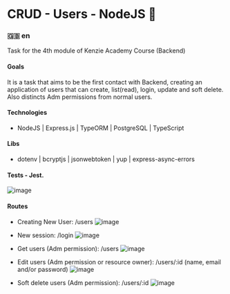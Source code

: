 # CRUD - Users - NodeJS 🏁

### 🇬🇧 en
Task for the 4th module of Kenzie Academy Course (Backend)

#### Goals
It is a task that aims to be the first contact with Backend, creating an application of users that can create, list(read), login, update and soft delete.
Also distincts Adm permissions from normal users.

#### Technologies
- NodeJS | Express.js | TypeORM | PostgreSQL | TypeScript

#### Libs
- dotenv | bcryptjs | jsonwebtoken | yup | express-async-errors

#### Tests - Jest.
![image](https://user-images.githubusercontent.com/106614499/207883152-92f38a9f-9e80-4165-bec9-547224fc2109.png)

#### Routes

- Creating New User: /users
![image](https://user-images.githubusercontent.com/106614499/207885389-214eee27-9664-43ec-82e8-38dffaece902.png)

- New session: /login
![image](https://user-images.githubusercontent.com/106614499/207885618-73e1c49a-a1b0-4e17-b1ed-48a0b00c16de.png)

- Get users (Adm permission): /users
![image](https://user-images.githubusercontent.com/106614499/207885916-30790d3c-c17b-4879-9f67-a740fed47f91.png)

- Edit users (Adm permission or resource owner): /users/:id (name, email and/or password)
![image](https://user-images.githubusercontent.com/106614499/207886262-ee5c308f-94ef-4a27-b849-25423ff995cc.png)

- Soft delete users (Adm permission): /users/:id
![image](https://user-images.githubusercontent.com/106614499/207886623-78bad8c6-7be5-4ae7-afa4-655c5ba8fc52.png)
